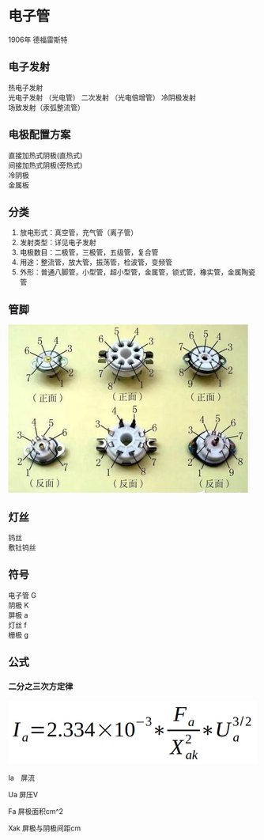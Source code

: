 # 电子管
1906年 德福雷斯特

## 电子发射
热电子发射  
光电子发射  （光电管）
二次发射  （光电倍增管）
冷阴极发射  
场致发射（汞弧整流管）

## 电极配置方案
直接加热式阴极(直热式)  
间接加热式阴极(旁热式)  
冷阴极  
金属板

## 分类
1. 放电形式：真空管，充气管（离子管）  
2. 发射类型：详见电子发射
3. 电极数目：二极管，三极管，五级管，复合管
4. 用途：整流管，放大管，振荡管，检波管，变频管
5. 外形：普通八脚管，小型管，超小型管，金属管，锁式管，橡实管，金属陶瓷管

## 管脚

![](../../../Image/t/timg.jpeg )

## 灯丝
钨丝  
敷钍钨丝

## 符号
电子管	G  
阴极	K  
屏极	a  
灯丝	f  
栅极	g

## 公式

### 二分之三次方定律

![](../../../Image/t/tube32.jpeg)

Ia　屏流

Ua	屏压V

Fa	屏极面积cm^2

Xak	屏极与阴极间距cm

